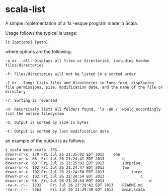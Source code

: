 scala-list
==========

A simple implementation of a 'ls'-esque program made in Scala.

Usage follows the typical ls usage:

    ls [options] [path]
	
where options are the following:

	-a or --all: Displays all files or directories, including hidden files/directories

	-f: Files/directories will not be listed in a sorted order
	
	-l or --long: Lists files and directories in long form, displaying file permissions, size, modification date, and the name of the file or directory
	
	-r: Sorting is reversed
	
	-R: Recursively lists all folders found, 'ls -aR /' would accordingly list the entire filesystem	
	
	-S: Output is sorted by size in bytes
	
	-t: Output is sorted by last modification date
	
an example of the output is as follows:

	$ scala main.scala -lRS
	drwxr-xr-x	170	Fri Jul 26 21:25:02 EDT 2013	one
	drwxr-xr-x	68	Fri Jul 26 21:24:41 EDT 2013		b
	drwxr-xr-x	68	Fri Jul 26 21:25:02 EDT 2013		surprise
	drwxr-xr-x	102	Fri Jul 26 21:24:47 EDT 2013		two
	drwxr-xr-x	102	Fri Jul 26 21:24:50 EDT 2013			three
	drwxr-xr-x	102	Fri Jul 26 21:24:54 EDT 2013				c
	drwxr-xr-x	68	Fri Jul 26 21:24:54 EDT 2013					d
	-rw-r--r--	1232	Fri Jul 26 21:29:42 EDT 2013	README.md
	-rw-r--r--	5263	Fri Jul 26 21:29:49 EDT 2013	main.scala
